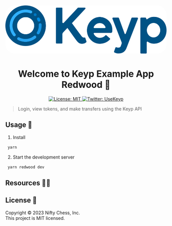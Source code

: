 <h1 align="center"><img width="600" style="border-radius: 30px;" src="https://raw.githubusercontent.com/UseKeyp/.github/main/Keyp-Logo-Color.svg"/></h1>
<h1 align="center">Welcome to Keyp Example App Redwood 👋</h1>
<p align="center">
  <a href="#" target="_blank">
    <img alt="License: MIT" src="https://img.shields.io/badge/License-MIT-blue.svg" />
  </a>
  <a href="https://twitter.com/UseKeyp" target="_blank">
    <img alt="Twitter: UseKeyp" src="https://img.shields.io/twitter/follow/UseKeyp.svg?style=social" />
  </a>
</p>

> Login, view tokens, and make transfers using the Keyp API

## Usage 📖

1. Install

```bash
 yarn
```

2. Start the development server

```bash
 yarn redwood dev
```

## Resources 🧑‍💻

## License 📝

Copyright © 2023 Nifty Chess, Inc.<br />
This project is MIT licensed.

[sponsor-keyp]: https://UseKeyp.com
